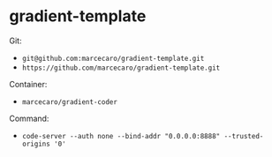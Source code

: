 # gradient-template

Git:  
  - `git@github.com:marcecaro/gradient-template.git`
  - `https://github.com/marcecaro/gradient-template.git`

Container:
  - `marcecaro/gradient-coder`

Command:
  - `code-server --auth none --bind-addr "0.0.0.0:8888" --trusted-origins '0' `

